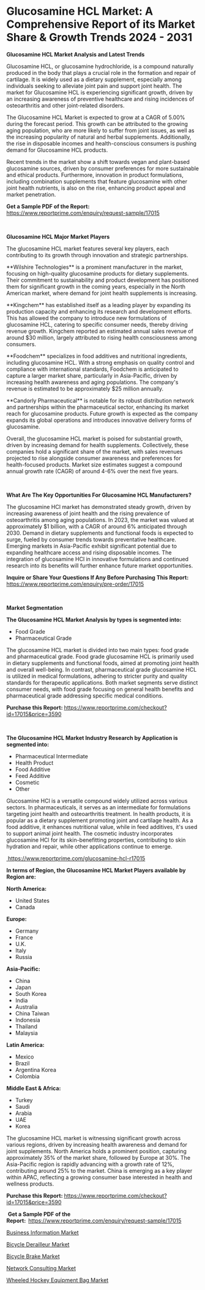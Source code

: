 <p><h1>Glucosamine HCL Market: A Comprehensive Report of its Market Share & Growth Trends 2024 - 2031</h1></p><p><strong>Glucosamine HCL Market Analysis and Latest Trends</strong></p>
<p><p>Glucosamine HCL, or glucosamine hydrochloride, is a compound naturally produced in the body that plays a crucial role in the formation and repair of cartilage. It is widely used as a dietary supplement, especially among individuals seeking to alleviate joint pain and support joint health. The market for Glucosamine HCL is experiencing significant growth, driven by an increasing awareness of preventive healthcare and rising incidences of osteoarthritis and other joint-related disorders.</p><p>The Glucosamine HCL Market is expected to grow at a CAGR of 5.00% during the forecast period. This growth can be attributed to the growing aging population, who are more likely to suffer from joint issues, as well as the increasing popularity of natural and herbal supplements. Additionally, the rise in disposable incomes and health-conscious consumers is pushing demand for Glucosamine HCL products. </p><p>Recent trends in the market show a shift towards vegan and plant-based glucosamine sources, driven by consumer preferences for more sustainable and ethical products. Furthermore, innovation in product formulations, including combination supplements that feature glucosamine with other joint health nutrients, is also on the rise, enhancing product appeal and market penetration.</p></p>
<p><strong>Get a Sample PDF of the Report:&nbsp;</strong> <a href="https://www.reportprime.com/enquiry/request-sample/17015?utm_campaign=103&utm_medium=2&utm_source=Github&utm_content=ia&utm_term=24112024&utm_id=glucosamine-hcl">https://www.reportprime.com/enquiry/request-sample/17015</a></p>
<p>&nbsp;</p>
<p><strong>Glucosamine HCL Major Market Players</strong></p>
<p><p>The glucosamine HCL market features several key players, each contributing to its growth through innovation and strategic partnerships. </p><p>**Wilshire Technologies** is a prominent manufacturer in the market, focusing on high-quality glucosamine products for dietary supplements. Their commitment to sustainability and product development has positioned them for significant growth in the coming years, especially in the North American market, where demand for joint health supplements is increasing.</p><p>**Kingchem** has established itself as a leading player by expanding its production capacity and enhancing its research and development efforts. This has allowed the company to introduce new formulations of glucosamine HCL, catering to specific consumer needs, thereby driving revenue growth. Kingchem reported an estimated annual sales revenue of around $30 million, largely attributed to rising health consciousness among consumers.</p><p>**Foodchem** specializes in food additives and nutritional ingredients, including glucosamine HCL. With a strong emphasis on quality control and compliance with international standards, Foodchem is anticipated to capture a larger market share, particularly in Asia-Pacific, driven by increasing health awareness and aging populations. The company's revenue is estimated to be approximately $25 million annually.</p><p>**Candorly Pharmaceutical** is notable for its robust distribution network and partnerships within the pharmaceutical sector, enhancing its market reach for glucosamine products. Future growth is expected as the company expands its global operations and introduces innovative delivery forms of glucosamine.</p><p>Overall, the glucosamine HCL market is poised for substantial growth, driven by increasing demand for health supplements. Collectively, these companies hold a significant share of the market, with sales revenues projected to rise alongside consumer awareness and preferences for health-focused products. Market size estimates suggest a compound annual growth rate (CAGR) of around 4-6% over the next five years.</p></p>
<p>&nbsp;</p>
<p><strong>What Are The Key Opportunities For Glucosamine HCL Manufacturers?</strong></p>
<p><p>The glucosamine HCl market has demonstrated steady growth, driven by increasing awareness of joint health and the rising prevalence of osteoarthritis among aging populations. In 2023, the market was valued at approximately $1 billion, with a CAGR of around 6% anticipated through 2030. Demand in dietary supplements and functional foods is expected to surge, fueled by consumer trends towards preventative healthcare. Emerging markets in Asia-Pacific exhibit significant potential due to expanding healthcare access and rising disposable incomes. The integration of glucosamine HCl in innovative formulations and continued research into its benefits will further enhance future market opportunities.</p></p>
<p><strong>Inquire or Share Your Questions If Any Before Purchasing This Report:</strong> <a href="https://www.reportprime.com/enquiry/pre-order/17015?utm_campaign=103&utm_medium=2&utm_source=Github&utm_content=ia&utm_term=24112024&utm_id=glucosamine-hcl">https://www.reportprime.com/enquiry/pre-order/17015</a></p>
<p>&nbsp;</p>
<p><strong>Market Segmentation</strong></p>
<p><strong>The Glucosamine HCL Market Analysis by types is segmented into:</strong></p>
<p><ul><li>Food Grade</li><li>Pharmaceutical Grade</li></ul></p>
<p><p>The glucosamine HCL market is divided into two main types: food grade and pharmaceutical grade. Food grade glucosamine HCL is primarily used in dietary supplements and functional foods, aimed at promoting joint health and overall well-being. In contrast, pharmaceutical grade glucosamine HCL is utilized in medical formulations, adhering to stricter purity and quality standards for therapeutic applications. Both market segments serve distinct consumer needs, with food grade focusing on general health benefits and pharmaceutical grade addressing specific medical conditions.</p></p>
<p><strong>Purchase this Report:&nbsp;</strong><a href="https://www.reportprime.com/checkout?id=17015&price=3590&utm_campaign=103&utm_medium=2&utm_source=Github&utm_content=ia&utm_term=24112024&utm_id=glucosamine-hcl">https://www.reportprime.com/checkout?id=17015&price=3590</a></p>
<p>&nbsp;</p>
<p><strong>The Glucosamine HCL Market Industry Research by Application is segmented into:</strong></p>
<p><ul><li>Pharmaceutical Intermediate</li><li>Health Product</li><li>Food Additive</li><li>Feed Additive</li><li>Cosmetic</li><li>Other</li></ul></p>
<p><p>Glucosamine HCl is a versatile compound widely utilized across various sectors. In pharmaceuticals, it serves as an intermediate for formulations targeting joint health and osteoarthritis treatment. In health products, it is popular as a dietary supplement promoting joint and cartilage health. As a food additive, it enhances nutritional value, while in feed additives, it's used to support animal joint health. The cosmetic industry incorporates glucosamine HCl for its skin-benefitting properties, contributing to skin hydration and repair, while other applications continue to emerge.</p></p>
<p><a href="https://www.reportprime.com/glucosamine-hcl-r17015?utm_campaign=103&utm_medium=2&utm_source=Github&utm_content=ia&utm_term=24112024&utm_id=glucosamine-hcl">&nbsp;https://www.reportprime.com/glucosamine-hcl-r17015</a></p>
<p><strong>In terms of Region, the Glucosamine HCL Market Players available by Region are:</strong></p>
<p>
    <p> <strong> North America: </strong>
        <ul>
            <li>United States</li>
            <li>Canada</li>
        </ul>
        </p> 
    <p> <strong> Europe: </strong>
        <ul>
            <li>Germany</li>
            <li>France</li>
            <li>U.K.</li>
            <li>Italy</li>
            <li>Russia</li>
        </ul>
        </p> 
    <p> <strong> Asia-Pacific: </strong>
        <ul>
            <li>China</li>
            <li>Japan</li>
            <li>South Korea</li>
            <li>India</li>
            <li>Australia</li>
            <li>China Taiwan</li>
            <li>Indonesia</li>
            <li>Thailand</li>
            <li>Malaysia</li>
        </ul>
        </p> 
    <p> <strong> Latin America: </strong>
        <ul>
            <li>Mexico</li>
            <li>Brazil</li>
            <li>Argentina Korea</li>
            <li>Colombia</li>
        </ul>
        </p> 
    <p> <strong> Middle East & Africa: </strong>
        <ul>
            <li>Turkey</li>
            <li>Saudi</li>
            <li>Arabia</li>
            <li>UAE</li>
            <li>Korea</li>
        </ul>
    </p>
    </p>
<p><p>The glucosamine HCL market is witnessing significant growth across various regions, driven by increasing health awareness and demand for joint supplements. North America holds a prominent position, capturing approximately 35% of the market share, followed by Europe at 30%. The Asia-Pacific region is rapidly advancing with a growth rate of 12%, contributing around 25% to the market. China is emerging as a key player within APAC, reflecting a growing consumer base interested in health and wellness products.</p></p>
<p><strong>Purchase this Report: </strong><a href="https://www.reportprime.com/checkout?id=17015&price=3590&utm_campaign=103&utm_medium=2&utm_source=Github&utm_content=ia&utm_term=24112024&utm_id=glucosamine-hcl">https://www.reportprime.com/checkout?id=17015&price=3590</a></p>
<p>&nbsp;<strong>Get a Sample PDF of the Report:&nbsp;&nbsp;</strong><a href="https://www.reportprime.com/enquiry/request-sample/17015?utm_campaign=103&utm_medium=2&utm_source=Github&utm_content=ia&utm_term=24112024&utm_id=glucosamine-hcl">https://www.reportprime.com/enquiry/request-sample/17015</a></p>
<p><strong></strong></p>
<p><p><a href="https://issuu.com/reportprime-2/docs/business-information-market-size-20_f53585388a8821?utm_campaign=103&utm_medium=2&utm_source=Github&utm_content=ia&utm_term=24112024&utm_id=glucosamine-hcl">Business Information Market</a></p><p><a href="https://www.linkedin.com/pulse/bicycle-derailleur-market-size-share-analysis-growth-ljypc?utm_campaign=103&utm_medium=2&utm_source=Github&utm_content=ia&utm_term=24112024&utm_id=glucosamine-hcl">Bicycle Derailleur Market</a></p><p><a href="https://www.linkedin.com/pulse/bicycle-brake-revenue-growth-report-2024-2031-fortitude-research-updqc?utm_campaign=103&utm_medium=2&utm_source=Github&utm_content=ia&utm_term=24112024&utm_id=glucosamine-hcl">Bicycle Brake Market</a></p><p><a href="https://issuu.com/reportprime-2/docs/network-consulting-market-size-2030_60ab7a3916d73b?utm_campaign=103&utm_medium=2&utm_source=Github&utm_content=ia&utm_term=24112024&utm_id=glucosamine-hcl">Network Consulting Market</a></p><p><a href="https://www.linkedin.com/pulse/wheeled-hockey-equipment-bag-market-evolution-global-xeqsc?utm_campaign=103&utm_medium=2&utm_source=Github&utm_content=ia&utm_term=24112024&utm_id=glucosamine-hcl">Wheeled Hockey Equipment Bag Market</a></p></p>